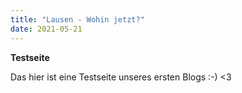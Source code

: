 ```yaml
---
title: "Lausen - Wohin jetzt?"
date: 2021-05-21
---
```


**Testseite**

Das hier ist eine Testseite unseres ersten Blogs :-) <3
